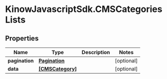 # KinowJavascriptSdk.CMSCategoriesLists

## Properties
Name | Type | Description | Notes
------------ | ------------- | ------------- | -------------
**pagination** | [**Pagination**](Pagination.md) |  | [optional] 
**data** | [**[CMSCategory]**](CMSCategory.md) |  | [optional] 



